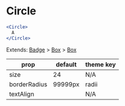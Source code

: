 # Circle

```.jsx
<Circle>
  A
</Circle>

```



Extends: [Badge](/components/Badge) > [Box](/components/Box) > [Box](/components/Box)

prop | default | theme key
---|---|---
size | 24 | N/A
borderRadius | 99999px | radii
textAlign |  | N/A